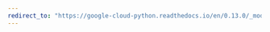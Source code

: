 ```yaml
---
redirect_to: "https://google-cloud-python.readthedocs.io/en/0.13.0/_modules/gcloud/logging/entries.html"
---
```

